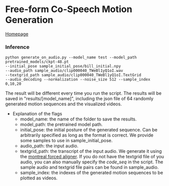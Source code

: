 # Free-form Co-Speech Motion Generation
[Homepage](https://xujingustc.github.io/Co-Speech-Motion-Generation/)
### Inference

    python generate_on_audio.py --model_name test --model_path pretrained_models/ckpt-48.pt 
    --initial_pose sample_initial_pose/bill_initial.npy 
    --audio_path sample_audio/clip000040_TWeBl1yQ1oI.wav 
    --textgrid_path sample_audio/clip000040_TWeBl1yQ1oI.TextGrid 
    --audio_decoding --normalization --noise_size 512 --sample_index 0,10,20

The result will be different every time you run the script.
The results will be saved in "results/[model_name]", including the json file of 64 randomly generated motion sequences and the visualized videos. 

* Explanation of the flags
    - model_name: the name of the folder to save the results.
    - model_path: the pretrained model path.
    - initial_pose: the initial posture of the generated sequence. Can be arbitrarily specified as long as the format is correct. We provide some samples to use in sample_initial_pose.
    - audio_path: the input audio.
    - textgrid_path: the transcript of the input audio. We generate it using the [montreal forced aligner](https://github.com/MontrealCorpusTools/Montreal-Forced-Aligner.git). If you do not have the textgrid file of you audio, you can also manually specify the *code_seq* in the script. The sample audio and textgrid file pairs can be found in sample_audio.
    - sample_index: the indexes of the generated motion sequences to be plotted as videos.